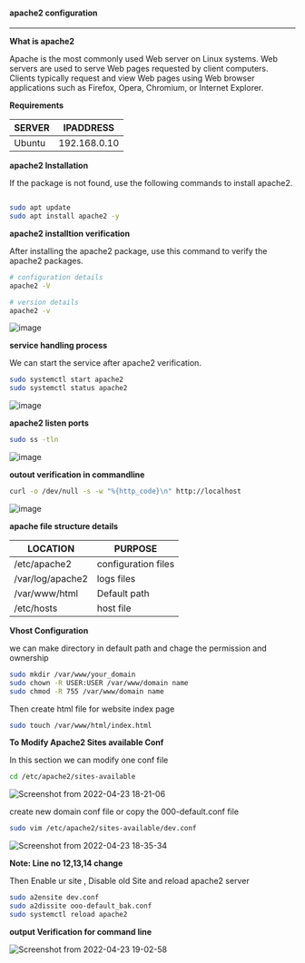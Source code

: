 #### apache2 configuration

---

**What is apache2**

Apache is the most commonly used Web server on Linux systems. Web servers are used to serve Web pages requested by client computers. Clients typically request and view Web pages using Web browser applications such as Firefox, Opera, Chromium, or Internet Explorer.

**Requirements**

|SERVER|IPADDRESS|
|---|---|
|Ubuntu| 192.168.0.10|

**apache2 Installation**

If the package is not found, use the following commands to install apache2.

```bash

sudo apt update
sudo apt install apache2 -y

```
**apache2 installtion verification**

After installing the apache2 package, use this command to verify the apache2 packages.

```bash
# configuration details 
apache2 -V

# version details
apache2 -v
```
![image](https://user-images.githubusercontent.com/98270930/164885249-7540a0f3-f4f3-4978-88c5-e6cb02042210.png)

**service handling process**

We can start the service after apache2 verification.

```bash
sudo systemctl start apache2
sudo systemctl status apache2
```

![image](https://user-images.githubusercontent.com/98270930/164885150-46e5e883-21d0-4abd-8f0b-bc6282c69c99.png)

**apache2 listen ports**

```bash
sudo ss -tln
```

![image](https://user-images.githubusercontent.com/98270930/164885528-9f6b6cb4-2781-45be-8e5c-f42fd3b218f9.png)

**outout verification in commandline**

```bash
curl -o /dev/null -s -w "%{http_code}\n" http://localhost
```

![image](https://user-images.githubusercontent.com/98270930/164885623-aba68ccd-0bf8-4ad2-92f3-b757ed3f009a.png)


**apache file structure details**

|LOCATION| PURPOSE |
|---|---|
| /etc/apache2 | configuration files |
| /var/log/apache2 | logs files |
|/var/www/html|Default path |
|/etc/hosts|host file|

**Vhost Configuration**

we can make directory in default path and chage the permission and ownership 

```bash
sudo mkdir /var/www/your_domain
sudo chown -R USER:USER /var/www/domain name
sudo chmod -R 755 /var/www/domain name
```
Then create html file for website index page

```bash
sudo touch /var/www/html/index.html
```
**To Modify Apache2 Sites available Conf**

In this section we can modify one conf file
```bash
cd /etc/apache2/sites-available
```
![Screenshot from 2022-04-23 18-21-06](https://user-images.githubusercontent.com/102893121/164895480-7f6f38b1-444a-4091-a4ac-752171f27f97.png)

create new domain conf file or copy the 000-default.conf file  

```bash
sudo vim /etc/apache2/sites-available/dev.conf
```
![Screenshot from 2022-04-23 18-35-34](https://user-images.githubusercontent.com/102893121/164895804-6edb0681-989a-448c-ba52-66b2cfe0bbd3.png)

**Note: Line no 12,13,14 change** 

Then Enable ur site , Disable old Site and reload apache2 server

```bash
sudo a2ensite dev.conf
sudo a2dissite ooo-default_bak.conf
sudo systemctl reload apache2
```
**output Verification for command line**

![Screenshot from 2022-04-23 19-02-58](https://user-images.githubusercontent.com/102893121/164896808-be3f053f-541d-4b33-85ad-8b19c47722c5.png)





